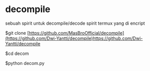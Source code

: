 # decompile
sebuah spirit untuk decompile/decode spirit termux yang di encript

$git clone [https://github.com/MasBroOfficial/decompile](https://github.com/Dwi-Yantti/decompile)https://github.com/Dwi-Yantti/decompile

$cd decom

$python decom.py
